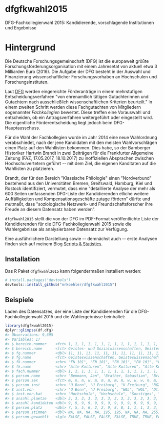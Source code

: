 
<!-- README.md is generated from README.Rmd. Please edit that file -->
dfgfkwahl2015
=============

DFG-Fachkollegienwahl 2015: Kandidierende, vorschlagende Institutionen und Ergebnisse

Hintergrund
===========

Die Deutsche Forschungsgemeinschaft (DFG) ist die europaweit größte Forschungsförderungsorganisation mit einem Jahresetat von aktuell etwa 3 Milliarden Euro (2016). Die Aufgabe der DFG besteht in der Auswahl und Finanzierung wissenschaftlicher Forschungsvorhaben an Hochschulen und Forschungsinstituten.

Laut [DFG](http://www.dfg.de/dfg_profil/aufgaben/index.html) werden eingereichte Förderanträge in einem mehrstufigen Entscheidungsverfahren "von ehrenamtlich tätigen Gutachterinnen und Gutachtern nach ausschließlich wissenschaftlichen Kriterien beurteilt." In einem zweiten Schritt werden diese Fachgutachten von Mitgliedern sogenannter *Fachkollegien* bewertet. Diese treffen eine Vorauswahl und entscheiden, ob ein Antragsverfahren weitergeführt oder eingestellt wird. Die eigentliche Förderentscheidung liegt jedoch beim DFG-Hauptausschuss.

Für die Wahl der Fachkollegien wurde im Jahr 2014 eine neue Wahlordnung verabschiedet, nach der jene Kandidaten mit den meisten Wahlvorschlägen einen Platz auf den Wahllisten bekommen. Dies habe, so der Bamberger Historiker Hartwin Brandt in zwei Beiträgen für die Frankfurter Allgemeine Zeitung (FAZ, 17.05.2017, 18.10.2017) zu inoffiziellen Absprachen zwischen Hochschulvertetern geführt -- mit dem Ziel, die eigenen Kanditaten auf die Wahllisten zu platzieren.

Brandt, der für den Bereich "Klassische Philologie" einen "Nordverbund" bestehend aus den Universitäten Bremen, Greifswald, Hamburg, Kiel und Rostock identifiziert, vermutet, dass eine "detaillierte Analyse der mehr als 600 Seiten umfassenden DFG-Liste der Kandidierenden etliche weitere Auffälligkeiten und Kompensationsgeschäfte zutage fördern" dürfte und mutmaßt, dass "soziologische Netzwerk- und Freundschaftsforscher ihre Freude an diesem Datensatz haben werden".

`dfgfkwahl2015` stellt die von der DFG im PDF-Format veröffentlichte Liste der Kandidierenden für die DFG-Fachkollegienwahl 2015 sowie die Wahlergebnisse als analysierbaren Datensatz zur Verfügung.

Eine ausführlichere Darstellung sowie -- demnächst auch -- erste Analysen finden sich auf meinem Blog [Scripts & Statistics](https://scriptsandstatistics.wordpress.com/2018/01/31/analyse-der-dfg-fachkollegienwahl-2015-teil-i/).

Installation
------------

Das R Paket `dfgfkwahl2015` kann folgendermaßen installiert werden:

``` r
# install.packages("devtools")
devtools::install_github("nrkoehler/dfgfkwahl2015")
```

Beispiele
---------

Laden des Datensatzes, der eine Liste der Kandidierenden für die DFG-Fachkollegienwahl 2015 und die Wahlergebnisse beinhaltet:

``` r
library(dfgfkwahl2015)
dplyr::glimpse(df.dfg)
#> Observations: 9,695
#> Variables: 17
#> $ bereich.nummer    <fct> 1, 1, 1, 1, 1, 1, 1, 1, 1, 1, 1, 1, 1, 1, 1,...
#> $ bereich.name      <fct> Geistes- und Sozialwissenschaften, Geistes- ...
#> $ fg.nummer         <dbl> 11, 11, 11, 11, 11, 11, 11, 11, 11, 11, 11, ...
#> $ fg.name           <fct> Geisteswissenschaften, Geisteswissenschaften...
#> $ fk.nummer         <chr> "FN_101", "FN_101", "FN_101", "FN_101", "FN_...
#> $ fk.name           <chr> "Alte Kulturen", "Alte Kulturen", "Alte Kult...
#> $ fach.nummer       <dbl> 1, 1, 1, 1, 1, 1, 1, 1, 1, 1, 1, 1, 1, 1, 1,...
#> $ person.name       <chr> "Bemmann, Jan", "Brather, Sebastian", "Brath...
#> $ person.sex        <fct> m, m, m, w, m, m, m, m, m, w, w, w, m, m, m,...
#> $ person.inst       <chr> "U Bonn", "U Freiburg", "U Freiburg", "RGZM"...
#> $ inst.von          <chr> "U Bonn", "U Freiburg", "WGL", "WGL", "Dt. V...
#> $ inst.von.kat      <chr> "Hochschule", "Hochschule", "Sonstiges", "So...
#> $ anzahl.plaetze    <dbl> 3, 3, 3, 3, 3, 3, 3, 3, 3, 3, 3, 3, 3, 3, 3,...
#> $ anzahl.kandidaten <dbl> 9, 9, 9, 9, 9, 9, 9, 9, 9, 9, 9, 9, 9, 9, 9,...
#> $ person.platz      <dbl> 7, 5, 5, 6, 2, 2, 9, 8, 8, 1, 1, 1, 3, 3, 4,...
#> $ person.stimmen    <dbl> NA, NA, NA, NA, 195, 195, NA, NA, NA, 255, 2...
#> $ person.gewaehlt   <lgl> FALSE, FALSE, FALSE, FALSE, TRUE, TRUE, FALS...
```
